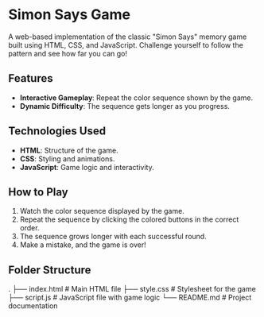# Simon Says Game

A web-based implementation of the classic "Simon Says" memory game built using HTML, CSS, and JavaScript. Challenge yourself to follow the pattern and see how far you can go!

## Features

- **Interactive Gameplay**: Repeat the color sequence shown by the game.
- **Dynamic Difficulty**: The sequence gets longer as you progress.

## Technologies Used

- **HTML**: Structure of the game.
- **CSS**: Styling and animations.
- **JavaScript**: Game logic and interactivity.

## How to Play

1. Watch the color sequence displayed by the game.
2. Repeat the sequence by clicking the colored buttons in the correct order.
3. The sequence grows longer with each successful round.
4. Make a mistake, and the game is over!



## Folder Structure
.
├── index.html      # Main HTML file
├── style.css       # Stylesheet for the game
├── script.js       # JavaScript file with game logic
└── README.md       # Project documentation

